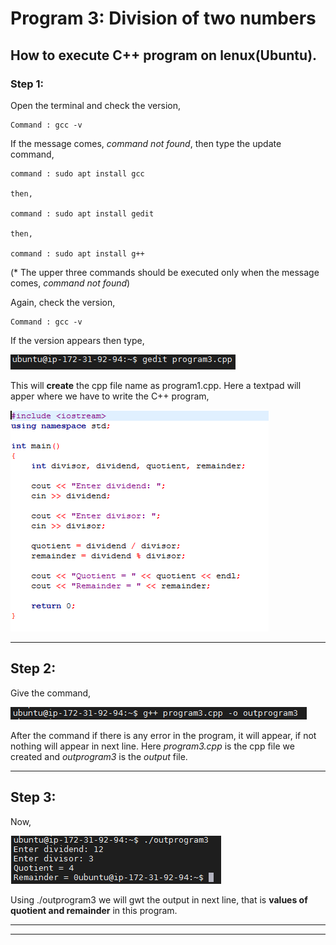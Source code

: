 # Program 3: Division of two numbers

## How to execute C++ program on lenux(Ubuntu).

### Step 1:

Open the terminal and check the version,

    Command : gcc -v

If the message comes, _command not found_, then type the update command,

    command : sudo apt install gcc

    then,

    command : sudo apt install gedit

    then,
    
    command : sudo apt install g++

(* The upper three commands should be executed only when the message comes, _command not found_)

Again, check the version,

    Command : gcc -v

If the version appears then type,

![command 1](./Screenshot_1.png)

This will **create** the cpp file name as program1.cpp. Here a textpad will apper where we have to write the C++ program,

![command 2](./Screenshot_4.png)
***
## Step 2:

Give the command,

![command 3](./Screenshot_2.png)

After the command if there is any error in the program, it will appear, if not nothing will appear in next line. Here _program3.cpp_ is the cpp file we created and _outprogram3_ is the _output_ file.
***
## Step 3:

Now,

![command 4](./Screenshot_3.png)

Using ./outprogram3 we will gwt the output in next line, that is **values of quotient and remainder** in this program.
***
***